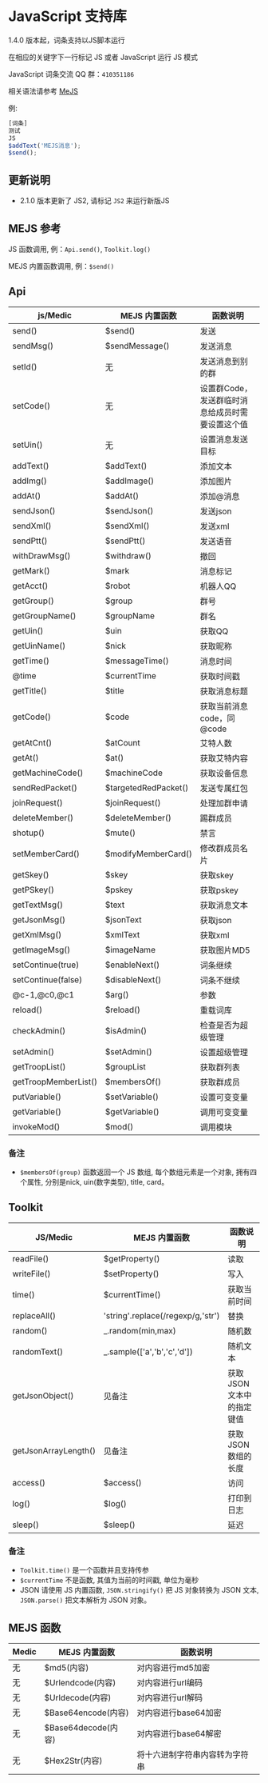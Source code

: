# JavaScript 支持库
1.4.0 版本起，词条支持以JS脚本运行

在相应的关键字下一行标记 JS 或者 JavaScript 运行 JS 模式

JavaScript 词条交流 QQ 群：`410351186`

相关语法请参考 [MeJS](http://mejs.ceclin.top:9102)

例:
```js
[词条]
测试
JS
$addText('MEJS消息');
$send();
```

## 更新说明
- 2.1.0 版本更新了 JS2, 请标记 `JS2` 来运行新版JS

## MEJS 参考
JS 函数调用,  例：`Api.send()`, `Toolkit.log()`

MEJS 内置函数调用, 例：`$send()`

## Api
| js/Medic             | MEJS 内置函数         | 函数说明                                         |
| -------------------- | -------------------- | ------------------------------------------------ |
| send()               | $send()              | 发送                                             |
| sendMsg()            | $sendMessage()       | 发送消息                                         |
| setId()              | 无                   | 发送消息到别的群                                 |
| setCode()            | 无                   | 设置群Code，发送群临时消息给成员时需要设置这个值 |
| setUin()             | 无                   | 设置消息发送目标                                 |
| addText()            | $addText()           | 添加文本                                         |
| addImg()             | $addImage()          | 添加图片                                         |
| addAt()              | $addAt()             | 添加@消息                                        |
| sendJson()           | $sendJson()          | 发送json                                         |
| sendXml()            | $sendXml()           | 发送xml                                          |
| sendPtt()            | $sendPtt()           | 发送语音                                         |
| withDrawMsg()        | $withdraw()          | 撤回                                             |
| getMark()            | $mark                | 消息标记                                         |
| getAcct()            | $robot               | 机器人QQ                                         |
| getGroup()           | $group               | 群号                                             |
| getGroupName()       | $groupName           | 群名                                             |
| getUin()             | $uin                 | 获取QQ                                           |
| getUinName()         | $nick                | 获取昵称                                         |
| getTime()            | $messageTime()       | 消息时间                                         |
| @time                | $currentTime         | 获取时间戳                                       |
| getTitle()           | $title               | 获取消息标题                                     |
| getCode()            | $code                | 获取当前消息code，同@code                        |
| getAtCnt()           | $atCount             | 艾特人数                                         |
| getAt()              | $at()                | 获取艾特内容                                     |
| getMachineCode()     | $machineCode         | 获取设备信息                                     |
| sendRedPacket()      | $targetedRedPacket() | 发送专属红包                                     |
| joinRequest()        | $joinRequest()       | 处理加群申请                                     |
| deleteMember()       | $deleteMember()      | 踢群成员                                         |
| shotup()             | $mute()              | 禁言                                             |
| setMemberCard()      | $modifyMemberCard()  | 修改群成员名片                                   |
| getSkey()            | $skey                | 获取skey                                         |
| getPSkey()           | $pskey               | 获取pskey                                        |
| getTextMsg()         | $text                | 获取消息文本                                     |
| getJsonMsg()         | $jsonText            | 获取json                                         |
| getXmlMsg()          | $xmlText             | 获取xml                                          |
| getImageMsg()        | $imageName           | 获取图片MD5                                      |
| setContinue(true)    | $enableNext()        | 词条继续                                         |
| setContinue(false)   | $disableNext()       | 词条不继续                                       |
| @c-1,@c0,@c1         | $arg()               | 参数                                             |
| reload()             | $reload()            | 重载词库                                         |
| checkAdmin()         | $isAdmin()           | 检查是否为超级管理                               |
| setAdmin()           | $setAdmin()          | 设置超级管理                                     |
| getTroopList()       | $groupList           | 获取群列表                                       |
| getTroopMemberList() | $membersOf()         | 获取群成员                                       |
| putVariable()        | $setVariable()       | 设置可变变量                                     |
| getVariable()        | $getVariable()       | 调用可变变量                                     |
| invokeMod()          | $mod()               | 调用模块                                         |

### 备注
- `$membersOf(group)` 函数返回一个 JS 数组, 每个数组元素是一个对象, 拥有四个属性, 分别是nick, uin(数字类型), title, card。

## Toolkit
| JS/Medic             | MEJS 内置函数                      | 函数说明                 |
| -------------------- | --------------------------------- | ------------------------ |
| readFile()           | $getProperty()                    | 读取                     |
| writeFile()          | $setProperty()                    | 写入                     |
| time()               | $currentTime()                    | 获取当前时间             |
| replaceAll()         | 'string'.replace(/regexp/g,'str') | 替换                     |
| random()             | _.random(min,max)                 | 随机数                   |
| randomText()         | _.sample(['a','b','c','d'])       | 随机文本                 |
| getJsonObject()      | 见备注                            | 获取 JSON 文本中的指定键值 |
| getJsonArrayLength() | 见备注                            | 获取 JSON 数组的长度       |
| access()             | $access()                         | 访问                     |
| log()                | $log()                            | 打印到日志               |
| sleep()              | $sleep()                          | 延迟                     |

### 备注
 - `Toolkit.time()` 是一个函数并且支持传参
 - `$currentTime` 不是函数, 其值为当前的时间戳, 单位为毫秒
 - JSON 请使用 JS 内置函数, `JSON.stringify()` 把 JS 对象转换为 JSON 文本, `JSON.parse()` 把文本解析为 JSON 对象。

## MEJS 函数
| Medic | MEJS 内置函数       | 函数说明                       |
| ----- | ------------------- | ------------------------------ |
| 无    | $md5(内容)          | 对内容进行md5加密              |
| 无    | $Urlendcode(内容)   | 对内容进行url编码              |
| 无    | $Urldecode(内容)    | 对内容进行url解码              |
| 无    | $Base64encode(内容) | 对内容进行base64加密           |
| 无    | $Base64decode(内容) | 对内容进行base64解密           |
| 无    | $Hex2Str(内容)      | 将十六进制字符串内容转为字符串 |

